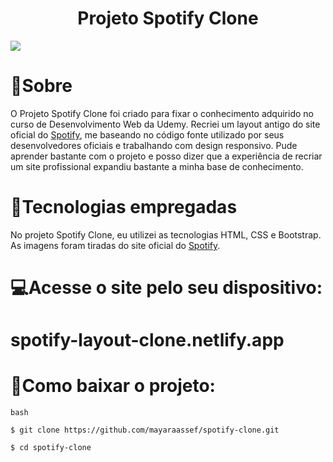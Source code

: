 <h1 align="center"> Projeto Spotify Clone

</h1>

<img src="imagens/tela.gif">

# 👀Sobre

O Projeto Spotify Clone foi criado para fixar o conhecimento adquirido no curso de Desenvolvimento Web da Udemy. Recriei um layout antigo do site oficial do [Spotify](https://www.spotify.com/br/), me baseando no código fonte utilizado por seus desenvolvedores oficiais e trabalhando com design responsivo. Pude aprender bastante com o projeto e posso dizer que a experiência de recriar um site profissional expandiu bastante a minha base de conhecimento.

#  🔧Tecnologias empregadas

No projeto Spotify Clone, eu utilizei as tecnologias HTML, CSS e Bootstrap. As imagens foram tiradas do site oficial do [Spotify](https://www.spotify.com/br/).

# 💻Acesse o site pelo seu dispositivo:
# spotify-layout-clone.netlify.app

# 📁Como baixar o projeto:

```
bash

$ git clone https://github.com/mayaraassef/spotify-clone.git

$ cd spotify-clone

```
